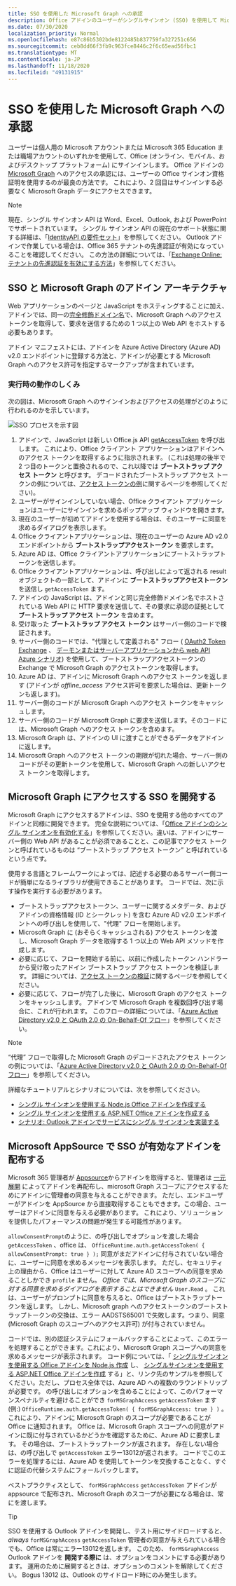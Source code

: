 ```yaml
---
title: SSO を使用した Microsoft Graph への承認
description: Office アドインのユーザーがシングルサインオン (SSO) を使用して Microsoft Graph からデータを取得する方法について説明します。
ms.date: 07/30/2020
localization_priority: Normal
ms.openlocfilehash: e87c86b5302bde8122485b837759fa327251c656
ms.sourcegitcommit: ceb8dd66f3fb9c963fce8446c2f6c65ead56fbc1
ms.translationtype: MT
ms.contentlocale: ja-JP
ms.lasthandoff: 11/18/2020
ms.locfileid: "49131915"
---
```

# <a name="authorize-to-microsoft-graph-with-sso"></a>SSO を使用した Microsoft Graph への承認

ユーザーは個人用の Microsoft アカウントまたは Microsoft 365 Education または職場アカウントのいずれかを使用して、Office (オンライン、モバイル、およびデスクトップ プラットフォーム) にサインインします。 Office アドインの [Microsoft Graph](https://developer.microsoft.com/graph/docs) へのアクセスの承認には、ユーザーの Office サインオン資格証明を使用するのが最良の方法です。 これにより、2 回目はサインインする必要なく Microsoft Graph データにアクセスできます。

> [!NOTE]
> 現在、シングル サインオン API は Word、Excel、Outlook, および PowerPoint でサポートされています。 シングル サインオン API の現在のサポート状態に関する詳細は、「[IdentityAPI の要件セット](/office/dev/add-ins/reference/requirement-sets/identity-api-requirement-sets)」を参照してください。
> Outlook アドインで作業している場合は、Office 365 テナントの先進認証が有効になっていることを確認してください。 この方法の詳細については、「[Exchange Online: テナントの先進認証を有効にする方法](https://social.technet.microsoft.com/wiki/contents/articles/32711.exchange-online-how-to-enable-your-tenant-for-modern-authentication.aspx)」を参照してください。

## <a name="add-in-architecture-for-sso-and-microsoft-graph"></a>SSO と Microsoft Graph のアドイン アーキテクチャ

Web アプリケーションのページと JavaScript をホスティングすることに加え、アドインでは、同一の[完全修飾ドメイン名](/windows/desktop/DNS/f-gly#_dns_fully_qualified_domain_name_fqdn__gly)で、Microsoft Graph へのアクセス トークンを取得して、要求を送信するための 1 つ以上の Web API をホストする必要もあります。

アドイン マニフェストには、アドインを Azure Active Directory (Azure AD) v2.0 エンドポイントに登録する方法と、アドインが必要とする Microsoft Graph へのアクセス許可を指定するマークアップが含まれています。

### <a name="how-it-works-at-runtime"></a>実行時の動作のしくみ

次の図は、Microsoft Graph へのサインインおよびアクセスの処理がどのように行われるのかを示しています。

![SSO プロセスを示す図](../images/sso-access-to-microsoft-graph.png)

1. アドインで、JavaScript は新しい Office.js API [getAccessToken](/javascript/api/office-runtime/officeruntime.auth#getaccesstoken-options-) を呼び出します。 これにより、Office クライアント アプリケーションはアドインへのアクセス トークンを取得するように指示されます。 (これは処理の後半で 2 つ目のトークンと置換されるので、これ以降では **ブートストラップ アクセス トークン** と呼びます。 デコードされたブートストラップ アクセス トークンの例については、[アクセス トークンの例](sso-in-office-add-ins.md#example-access-token)に関するページを参照してください)。
2. ユーザーがサインインしていない場合、Office クライアント アプリケーションはユーザーにサインインを求めるポップアップ ウィンドウを開きます。
3. 現在のユーザーが初めてアドインを使用する場合は、そのユーザーに同意を求めるダイアログを表示します。
4. Office クライアントアプリケーションは、現在のユーザーの Azure AD v2.0 エンドポイントから **ブートストラップアクセストークン** を要求します。
5. Azure AD は、Office クライアントアプリケーションにブートストラップトークンを送信します。
6. Office クライアントアプリケーションは、呼び出しによって返される result オブジェクトの一部として、アドインに **ブートストラップアクセストークン** を送信し `getAccessToken` ます。
7. アドインの JavaScript は、アドインと同じ完全修飾ドメイン名でホストされている Web API に HTTP 要求を送信して、その要求に承認の証拠として **ブートストラップ アクセス トークン** を含めます。
8. 受け取った **ブートストラップ アクセス トークン** はサーバー側のコードで検証されます。
9. サーバー側のコードでは、"代理として定義される" フロー ( [OAuth2 Token Exchange](https://tools.ietf.org/html/draft-ietf-oauth-token-exchange-02) 、 [デーモンまたはサーバーアプリケーションから web API Azure シナリオ](/azure/active-directory/develop/active-directory-authentication-scenarios)) を使用して、ブートストラップアクセストークンの Exchange で Microsoft Graph のアクセストークンを取得します。
10. Azure AD は、アドインに Microsoft Graph へのアクセス トークンを返します (アドインが *offline_access* アクセス許可を要求した場合は、更新トークンも返します)。
11. サーバー側のコードが Microsoft Graph へのアクセス トークンをキャッシュします。
12. サーバー側のコードが Microsoft Graph に要求を送信します。そのコードには、Microsoft Graph へのアクセス トークンを含めます。
13. Microsoft Graph は、アドインの UI に渡すことができるデータをアドインに返します。
14. Microsoft Graph へのアクセス トークンの期限が切れた場合、サーバー側のコードがその更新トークンを使用して、Microsoft Graph への新しいアクセス トークンを取得します。

## <a name="develop-an-sso-add-in-that-accesses-microsoft-graph"></a>Microsoft Graph にアクセスする SSO を開発する

Microsoft Graph にアクセスするアドインは、SSO を使用する他のすべてのアドインと同様に開発できます。 完全な説明については、「[Office アドインのシングル サインオンを有効化する](../develop/sso-in-office-add-ins.md)」を参照してください。違いは、アドインにサーバー側の Web API があることが必須であることと、この記事でアクセス トークンと呼ばれているものは “ブートストラップ アクセス トークン” と呼ばれているという点です。

使用する言語とフレームワークによっては、記述する必要のあるサーバー側コードが簡単になるライブラリが使用できることがあります。 コードでは、次に示す操作を実行する必要があります。

* ブートストラップアクセストークン、ユーザーに関するメタデータ、およびアドインの資格情報 (ID とシークレット) を含む Azure AD v2.0 エンドポイントへの呼び出しを使用して、"代理" フローを開始します。
* Microsoft Graph に (おそらくキャッシュされる) アクセス トークンを渡し、Microsoft Graph データを取得する 1 つ以上の Web API メソッドを作成します。
* 必要に応じて、フローを開始する前に、以前に作成したトークン ハンドラーから受け取ったアドイン ブートストラップ アクセス トークンを検証します。 詳細については、[アクセス トークンの検証](sso-in-office-add-ins.md#validate-the-access-token)に関するページを参照してください。 
* 必要に応じて、フローが完了した後に、Microsoft Graph のアクセス トークンをキャッシュします。 アドインで Microsoft Graph を複数回呼び出す場合に、これが行われます。 このフローの詳細については、「[Azure Active Directory v2.0 と OAuth 2.0 の On-Behalf-Of フロー](/azure/active-directory/develop/active-directory-v2-protocols-oauth-on-behalf-of)」を参照してください。

> [!NOTE]
> “代理” フローで取得した Microsoft Graph のデコードされたアクセス トークンの例については、「[Azure Active Directory v2.0 と OAuth 2.0 の On-Behalf-Of フロー](/azure/active-directory/develop/active-directory-v2-protocols-oauth-on-behalf-of)」を参照してください。

詳細なチュートリアルとシナリオについては、次を参照してください。

* [シングル サインオンを使用する Node.js Office アドインを作成する](create-sso-office-add-ins-nodejs.md)
* [シングル サインオンを使用する ASP.NET Office アドインを作成する](create-sso-office-add-ins-aspnet.md)
* [シナリオ: Outlook アドインでサービスにシングル サインオンを実装する](../outlook/implement-sso-in-outlook-add-in.md)

## <a name="distributing-sso-enabled-add-ins-in-microsoft-appsource"></a>Microsoft AppSource で SSO が有効なアドインを配布する

Microsoft 365 管理者が [Appsource](https://appsource.microsoft.com)からアドインを取得すると、管理者は [一元展開](../publish/centralized-deployment.md) によってアドインを再配布し、microsoft Graph スコープにアクセスするためにアドインに管理者の同意を与えることができます。 ただし、エンドユーザーがアドインを AppSource から直接取得することもできます。この場合、ユーザーはアドインに同意を与える必要があります。 これにより、ソリューションを提供したパフォーマンスの問題が発生する可能性があります。

`allowConsentPrompt`のように、の呼び出しでオプションを渡した場合 `getAccessToken` 、office は、 `OfficeRuntime.auth.getAccessToken( { allowConsentPrompt: true } );` 同意がまだアドインに付与されていない場合に、ユーザーに同意を求めるメッセージを表示します。 ただし、セキュリティ上の理由から、Office はユーザーに対して Azure AD スコープへの同意を求めることしかでき `profile` ません。 *Office では、Microsoft Graph のスコープに対する同意を求めるダイアログを表示することはできません* `User.Read` 。 これは、ユーザーがプロンプトに同意を与えると、Office はブートストラップトークンを返します。 しかし、Microsoft graph へのアクセストークンのブートストラップトークンの交換は、エラー AADSTS65001 で失敗します。つまり、同意 (Microsoft Graph のスコープへのアクセス許可) が付与されていません。

コードでは、別の認証システムにフォールバックすることによって、このエラーを処理することができます。これにより、Microsoft Graph スコープへの同意を求めるメッセージが表示されます。 コード例については、「 [シングルサインオンを使用する Office アドインを Node.js 作成](create-sso-office-add-ins-nodejs.md) し、 [シングルサインオンを使用する ASP.NET Office アドインを作成](create-sso-office-add-ins-aspnet.md) する」と、リンク先のサンプルを参照してください。ただし、プロセス全体では、Azure AD への複数のラウンドトリップが必要です。 の呼び出しにオプションを含めることによって、このパフォーマンスペナルティを避けることができ `forMSGraphAccess` `getAccessToken` ます (例:) `OfficeRuntime.auth.getAccessToken( { forMSGraphAccess: true } )` 。  これにより、アドインに Microsoft Graph のスコープが必要であることが Office に通知されます。 Office は、Microsoft Graph スコープへの同意がアドインに既に付与されているかどうかを確認するために、Azure AD に要求します。 その場合は、ブートストラップトークンが返されます。 存在しない場合は、の呼び出しで `getAccessToken` エラー13012が返されます。 コードでこのエラーを処理するには、Azure AD を使用してトークンを交換することなく、すぐに認証の代替システムにフォールバックします。

ベストプラクティスとして、 `forMSGraphAccess` `getAccessToken` アドインが appsource で配布され、Microsoft Graph のスコープが必要になる場合は、常にを渡します。

> [!TIP]
> SSO を使用する Outlook アドインを開発し、テスト用にサイドロードすると、 *always* `forMSGraphAccess` `getAccessToken` 管理者の同意が与えられている場合でも、Office は常にエラー13012を返します。 このため、 `forMSGraphAccess` Outlook アドインを **開発する際に** は、オプションをコメントにする必要があります。 運用のために展開するときは、オプションのコメントを解除してください。 Bogus 13012 は、Outlook のサイドロード時にのみ発生します。
